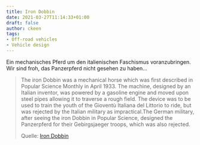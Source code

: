 ```yaml
---
title: Iron Dobbin
date: 2021-03-27T11:14:33+01:00
draft: false
author: ckeen
tags: 
- Off-road vehicles
- Vehicle design
---
```

Ein mechanisches Pferd um den italienischen Faschismus voranzubringen.
Wir sind froh, das Panzerpferd nicht gesehen zu haben...


> The iron Dobbin was a mechanical horse which was first described in Popular
> Science Monthly in April 1933. The machine, designed by an Italian inventor,
> was powered by a gasoline engine and moved upon steel pipes allowing it to
> traverse a rough field. The device was to be used to train the youth of the
> Gioventù Italiana del Littorio to ride, but was rejected by the Italian
> military as impractical.The German military, after seeing the iron Dobbin in
> Popular Science, designed the Panzerpferd for their Gebirgsjaeger troops,
> which was also rejected.
>
> Quelle: [Iron Dobbin](https://en.wikipedia.org/wiki/Iron_Dobbin)
